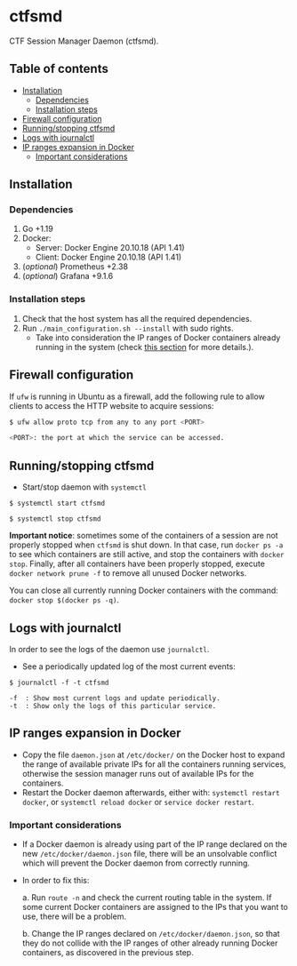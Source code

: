 # ctfsmd
CTF Session Manager Daemon (ctfsmd).

## Table of contents
<!-- vim-markdown-toc GitLab -->

* [Installation](#installation)
	- [Dependencies](#dependencies)
	- [Installation steps](#installation-steps)
* [Firewall configuration](#firewall-configuration)
* [Running/stopping ctfsmd](#runningstopping-ctfsmd)
* [Logs with journalctl](#logs-with-journalctl)
* [IP ranges expansion in Docker](#ip-ranges-expansion-in-docker)
	- [Important considerations](#important-considerations)

<!-- vim-markdown-toc -->

## Installation
### Dependencies
1. Go +1.19
2. Docker:
	* Server: Docker Engine 20.10.18 (API 1.41)
	* Client: Docker Engine 20.10.18 (API 1.41)
3. (_optional_) Prometheus +2.38
4. (_optional_) Grafana +9.1.6

### Installation steps
1. Check that the host system has all the required dependencies.
2. Run `./main_configuration.sh --install` with sudo rights.
	* Take into consideration the IP ranges of Docker containers already running in the system (check [this section](#ip-ranges-expansion-in-Docker) for more details.).

## Firewall configuration
If `ufw` is running in Ubuntu as a firewall, add the following rule to allow clients to access the HTTP website to acquire sessions:

```bash
$ ufw allow proto tcp from any to any port <PORT>

<PORT>: the port at which the service can be accessed.
```

## Running/stopping ctfsmd
* Start/stop daemon with `systemctl`
```
$ systemctl start ctfsmd

$ systemctl stop ctfsmd
```

**Important notice**: sometimes some of the containers of a session are not properly stopped when `ctfsmd` is shut down. In that case, run `docker ps -a` to see which containers are still active, and stop the containers with `docker stop`. Finally, after all containers have been properly stopped, execute `docker network prune -f` to remove all unused Docker networks. 

You can close all currently running Docker containers with the command: `docker stop $(docker ps -q)`.

## Logs with journalctl
In order to see the logs of the daemon use `journalctl`.

* See a periodically updated log of the most current events:
```
$ journalctl -f -t ctfsmd

-f  : Show most current logs and update periodically.
-t  : Show only the logs of this particular service.
```

## IP ranges expansion in Docker
* Copy the file `daemon.json` at `/etc/docker/` on the Docker host to expand the range of available private IPs for all the containers running services, otherwise the session manager runs out of available IPs for the containers.
* Restart the Docker daemon afterwards, either with: `systemctl restart docker`, or `systemctl reload docker` or `service docker restart`.

### Important considerations
* If a Docker daemon is already using part of the IP range declared on the new `/etc/docker/daemon.json` file, there will be an unsolvable conflict which will prevent the Docker daemon from correctly running.
* In order to fix this:
	
	a. Run `route -n` and check the current routing table in the system. If some current Docker containers are assigned to the IPs that you want to use, there will be a problem.
	
	b. Change the IP ranges declared on `/etc/docker/daemon.json`, so that they do not collide with the IP ranges of other already running Docker containers, as discovered in the previous step.
